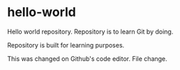 # hello-world
Hello world repository.
Repository is to learn Git by doing.

Repository is built for learning purposes.

This was changed on Github's code editor.
File change.
